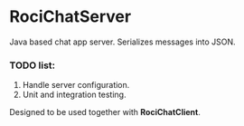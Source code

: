 # RociChatServer

Java based chat app server.
Serializes messages into JSON.

### TODO list:
1. Handle server configuration.
2. Unit and integration testing.


Designed to be used together with __RociChatClient__.
